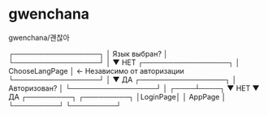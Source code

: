 # gwenchana

gwenchana/괜찮아 


┌─────────────────┐
│ Язык выбран?    │
└─────────────────┘
        │
        ▼ НЕТ
┌─────────────────┐
│ ChooseLangPage  │ ← Независимо от авторизации
└─────────────────┘
        │
        ▼ ДА
┌─────────────────┐
│ Авторизован?    │
└─────────────────┘
        │
   ┌────┴────┐
   ▼ НЕТ     ▼ ДА
┌─────────┐ ┌─────────┐
│LoginPage│ │ AppPage │
└─────────┘ └─────────┘